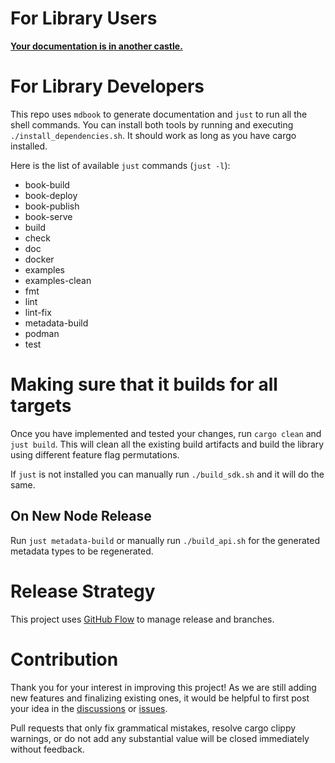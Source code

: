 # For Library Users

**[Your documentation is in another castle.](https://github.com/availproject/avail-rust/blob/main/client/README.md)**

# For Library Developers

This repo uses `mdbook` to generate documentation and `just` to run all the
shell commands. You can install both tools by running and executing
`./install_dependencies.sh`. It should work as long as you have cargo installed.

Here is the list of available `just` commands (`just -l`):

- book-build
- book-deploy
- book-publish
- book-serve
- build
- check
- doc
- docker
- examples
- examples-clean
- fmt
- lint
- lint-fix
- metadata-build
- podman
- test

# Making sure that it builds for all targets

Once you have implemented and tested your changes, run `cargo clean` and
`just build`. This will clean all the existing build artifacts and build the
library using different feature flag permutations.

If `just` is not installed you can manually run `./build_sdk.sh` and it will do
the same.

## On New Node Release

Run `just metadata-build` or manually run `./build_api.sh` for the generated
metadata types to be regenerated.

# Release Strategy

This project uses [GitHub Flow](https://www.alexhyett.com/git-flow-github-flow/)
to manage release and branches.

# Contribution

Thank you for your interest in improving this project! As we are still adding
new features and finalizing existing ones, it would be helpful to first post
your idea in the
[discussions](https://github.com/availproject/avail-rust/discussions) or
[issues](https://github.com/availproject/avail-rust/issues).

Pull requests that only fix grammatical mistakes, resolve cargo clippy warnings,
or do not add any substantial value will be closed immediately without feedback.
